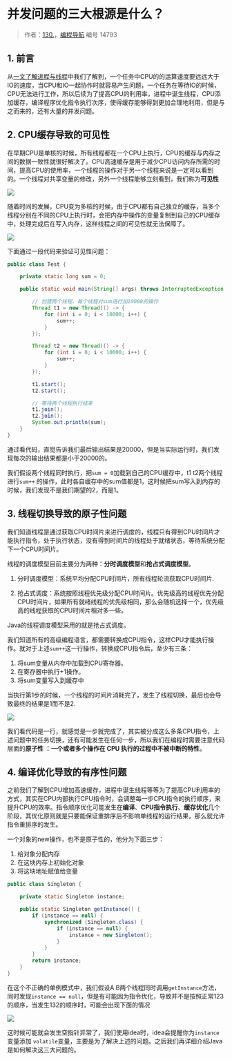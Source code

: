 # 并发问题的三大根源是什么？

> 作者：[130.](https://www.codefather.cn/user/1613530088253423618/info)，[编程导航](https://www.codefather.cn) 编号 14793

## 1. 前言

从[一文了解进程与线程](https://www.codefather.cn/post/1766662463224406018)中我们了解到，一个任务中CPU的的运算速度要远远大于IO的速度，当CPU和IO一起协作时就容易产生问题，一个任务在等待IO的时候，CPU无法进行工作，所以后续为了提高CPU的利用率，进程中诞生线程，CPU添加缓存，编译程序优化指令执行次序，使得缓存能够得到更加合理地利用，但是与之而来的，还有大量的并发问题。

## 2. CPU缓存导致的可见性

在早期CPU是单核的时候，所有线程都在一个CPU上执行，CPU的缓存与内存之间的数据一致性就很好解决了。CPU高速缓存是用于减少CPU访问内存所需的时间，提高CPU的使用率，一个线程的操作对于另一个线程来说是一定可以看到的。一个线程对共享变量的修改，另外一个线程能够立刻看到，我们称为**可见性**

![](https://pic.yupi.icu/5563/202403152110832.png)

随着时间的发展，CPU变为多核的时候，由于CPU都有自己独立的缓存，当多个线程分别在不同的CPU上执行时，会把内存中操作的变量复制到自己的CPU缓存中，处理完成后在写入内存，这样线程之间的可见性就无法保障了。

![](https://pic.yupi.icu/5563/202403152110838.png)

下面通过一段代码来验证可见性问题：
```java
public class Test {

    private static long sum = 0;

    public static void main(String[] args) throws InterruptedException {

        // 创建两个线程，每个线程对sum进行加10000的操作
        Thread t1 = new Thread(() -> {
            for (int i = 0; i < 10000; i++) {
                sum++;
            }
        });

        Thread t2 = new Thread(() -> {
            for (int i = 0; i < 10000; i++) {
                sum++;
            }
        });

        t1.start();
        t2.start();

        // 等待两个线程执行结束
        t1.join();
        t2.join();
        System.out.println(sum);
    }
}
```
通过看代码，直觉告诉我们最后输出结果是20000，但是当实际运行时，我们发现每次的输出结果都是小于20000的。

我们假设两个线程同时执行，把`sum = 0`加载到自己的CPU缓存中，t1 t2两个线程进行`sum++`
的操作，此时各自缓存中的sum值都是1，这时候把sum写入到内存的时候，我们发现不是我们期望的2，而是1。

## 3. 线程切换导致的原子性问题

我们知道线程是通过获取CPU时间片来进行调度的，线程只有得到CPU时间片才能执行指令，处于执行状态，没有得到时间片的线程处于就绪状态，等待系统分配下一个CPU时间片。

线程的调度模型目前主要分为两种：**分时调度模型**和**抢占式调度模型**。

1. 分时调度模型：系统平均分配CPU时间片，所有线程轮流获取CPU时间片.

2. 抢占式调度：系统按照线程优先级分配CPU时间片。优先级高的线程优先分配CPU时间片，如果所有就绪线程的优先级相同，那么会随机选择一个，优先级高的线程获取的CPU时间片相对多一些。

Java的线程调度模型采用的就是抢占式调度。

我们知道所有的高级编程语言，都需要转换成CPU指令，这样CPU才能执行操作。就对于上述`sum++`这一行操作，转换成CPU指令后，至少有三条：

1. 将sum变量从内存中加载到CPU寄存器。
2. 在寄存器中执行+1操作。
3. 将sum变量写入到缓存中

当执行第1步的时候，一个线程的时间片消耗完了，发生了线程切换，最后也会导致最终的结果是1而不是2.

![](https://pic.yupi.icu/5563/202403152110479.png)

我们看代码是一行，就感觉是一步就完成了，其实被分成这么多条CPU指令，上述问题中的任务切换，还有可能发生在任何一步，所以我们在编程时需要注意代码层面的**原子性 ：一个或者多个操作在 CPU 执行的过程中不被中断的特性**。

## 4. 编译优化导致的有序性问题

之前我们了解到CPU增加高速缓存，进程中诞生线程等等为了提高CPU利用率的方式，其实在CPU内部执行CPU指令时，会调整每一步CPU指令的执行顺序，来提升CPU的效率。指令顺序优化可能发生在**编译**、**CPU指令执行**、**缓存优化**几个阶段，其优化原则就是只要能保证重排序后不影响单线程的运行结果，那么就允许指令重排序的发生。

一个对象的new操作，也不是原子性的，他分为下面三步：

1. 给对象分配内存
2. 在这块内存上初始化对象
3. 将这块地址赋值给变量

```java
public class Singleton {

    private static Singleton instance;

    public static Singleton getInstance() {
        if (instance == null) {
            synchronized (Singleton.class) {
                if (instance == null) {
                    instance = new Singleton();
                }
            }
        }
        return instance;
    }
}
```

在这个不正确的单例模式中，我们假设A B两个线程同时调用`getInstance`方法，同时发现`instance == null`，但是有可能因为指令优化，导致并不是按照正常123的顺序，当发生132的顺序时，可能会出现下面的情况

![](https://pic.yupi.icu/5563/202403152111908.png)

这时候可能就会发生空指针异常了，我们使用idea时，idea会提醒你为`instance`变量添加
`volatile`变量，主要是为了解决上述的问题。之后我们再详细介绍Java是如何解决这三大问题的。